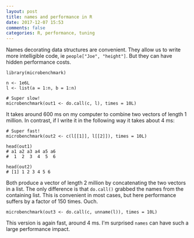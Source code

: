 ```yaml
---
layout: post
title: names and performance in R
date: 2017-12-07 15:53
comments: false
categories: R, performance, tuning
---
```


Names decorating data structures are convenient. They allow us to write
more intelligible code, ie `people["Joe", "height"]`. But they can have
hidden performance costs.

```{R}
library(microbenchmark)

n <- 1e6L
l <- list(a = 1:n, b = 1:n)

# Super slow!
microbenchmark(out1 <- do.call(c, l), times = 10L)
```

It takes around 600 ms on my computer to combine two vectors of length 1
million. In contrast, if I write it in the following way it takes about 4 ms:

```{R}
# Super fast!
microbenchmark(out2 <- c(l[[1]], l[[2]]), times = 10L)

head(out1)
# a1 a2 a3 a4 a5 a6
#  1  2  3  4  5  6

head(out2)
# [1] 1 2 3 4 5 6
```

Both produce a vector of length 2 million by concatenating the two vectors
in a list. The only difference is that `do.call()` grabbed the names from
the containing list. This is convenient in most cases, but here performance
suffers by a factor of 150 times. Ouch.

```{R}
microbenchmark(out3 <- do.call(c, unname(l)), times = 10L)
```

This version is again fast, around 4 ms. I'm surprised `names` can have
such a large performance impact.
